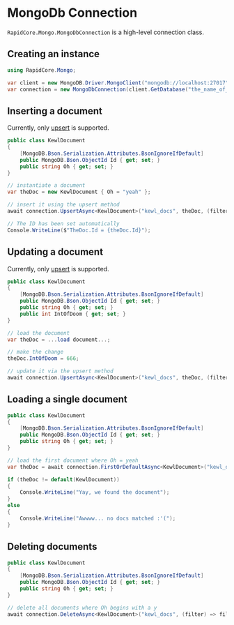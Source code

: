 # MongoDb Connection

`RapidCore.Mongo.MongoDbConnection` is a high-level connection class.



## Creating an instance

```csharp
using RapidCore.Mongo;

var client = new MongoDB.Driver.MongoClient("mongodb://localhost:27017");
var connection = new MongoDbConnection(client.GetDatabase("the_name_of_your_db"));
```



## Inserting a document

Currently, only [upsert](https://docs.mongodb.com/manual/reference/method/db.collection.update/#upsert-option) is supported.

```csharp
public class KewlDocument
{
    [MongoDB.Bson.Serialization.Attributes.BsonIgnoreIfDefault]
    public MongoDB.Bson.ObjectId Id { get; set; }
    public string Oh { get; set; }
}

// instantiate a document
var theDoc = new KewlDocument { Oh = "yeah" };

// insert it using the upsert method
await connection.UpsertAsync<KewlDocument>("kewl_docs", theDoc, (filter) => filter.Oh == "yeah");

// The ID has been set automatically
Console.WriteLine($"TheDoc.Id = {theDoc.Id}"); 
```


## Updating a document

Currently, only [upsert](https://docs.mongodb.com/manual/reference/method/db.collection.update/#upsert-option) is supported.

```csharp
public class KewlDocument
{
    [MongoDB.Bson.Serialization.Attributes.BsonIgnoreIfDefault]
    public MongoDB.Bson.ObjectId Id { get; set; }
    public string Oh { get; set; }
    public int IntOfDoom { get; set; }
}

// load the document
var theDoc = ...load document...;

// make the change
theDoc.IntOfDoom = 666;

// update it via the upsert method
await connection.UpsertAsync<KewlDocument>("kewl_docs", theDoc, (filter) => filter.Oh == "yeah");
```


## Loading a single document

```csharp
public class KewlDocument
{
    [MongoDB.Bson.Serialization.Attributes.BsonIgnoreIfDefault]
    public MongoDB.Bson.ObjectId Id { get; set; }
    public string Oh { get; set; }
}

// load the first document where Oh = yeah
var theDoc = await connection.FirstOrDefaultAsync<KewlDocument>("kewl_docs", (filter) => filter.Oh == "yeah");

if (theDoc != default(KewlDocument))
{
    Console.WriteLine("Yay, we found the document");
}
else
{
    Console.WriteLine("Awwww... no docs matched :'(");
}
```


## Deleting documents

```csharp
public class KewlDocument
{
    [MongoDB.Bson.Serialization.Attributes.BsonIgnoreIfDefault]
    public MongoDB.Bson.ObjectId Id { get; set; }
    public string Oh { get; set; }
}

// delete all documents where Oh begins with a y
await connection.DeleteAsync<KewlDocument>("kewl_docs", (filter) => filter.Oh.StartsWith("y"));
```
